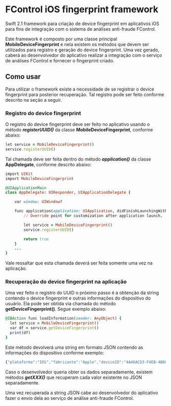 # FControl iOS fingerprint framework
Swift 2.1 framework para criação de device fingerprint em aplicativos iOS para
fins de integração com o sistema de análises anti-fraude FControl.

Este framework é composto por uma classe principal **MobileDeviceFingerprint**
e nela existem os métodos que devem ser utilizados para registro e geração do
device fingerprint. Uma vez gerado, caberá ao desenvolvedor do aplicativo
realizar a integração com o serviço de análises FControl e fornecer o fingerprint
criado.

## Como usar

Para utilizar o framework existe a necessidade de se registrar o device fingerprint para posterior recuperação. Tal registro pode ser feito conforme descrito na seção a seguir.

### Registro do device fingerprint

O registro do device fingerprint deve ser feito no aplicativo usando o método ***registerUUID()*** da classe **MobileDeviceFingerprint**, conforme abaixo:

```ruby
let service = MobileDeviceFingerprint()
service.registerUUID()
```

Tal chamada deve ser feita dentro do método ***application()*** da classe **AppDelegate**, conforme descrito abaixo:

```ruby
import UIKit
import MobileDeviceFingerprint

@UIApplicationMain
class AppDelegate: UIResponder, UIApplicationDelegate {

    var window: UIWindow?

    func application(application: UIApplication, didFinishLaunchingWithOptions launchOptions: [NSObject: AnyObject]?) -> Bool {
        // Override point for customization after application launch.

        let service = MobileDeviceFingerprint()
        service.registerUUID()

        return true
    }
    ...
}
```

Vale ressaltar que esta chamada deverá ser feita somente uma vez na aplicação.

### Recuperação do device fingerprint na aplicação

Uma vez feito o registro do UUID o próximo passo é a obtenção da string contendo o device fingerprint e outras informações do dispositivo do usuário. Ela pode ser obtida via chamada do método **getDeviceFingerprint()**. Segue exemplo abaixo:

```ruby
@IBAction func loadInformation(sender: AnyObject) {
  let service = MobileDeviceFingerprint()
  var df = service.getDeviceFingerprint()
  print(df)
}
```

Este método devolverá uma string em formato JSON contendo as informações do dispositivo conforme exemplo:

```javascript
{"plataforma":"IOS","fabricante":"Apple","deviceID":"4A46ACD3-F4EB-4B0C-85F9-E98A2AC884B1","modelo":"Simulator","operadora":"","os":"iPhone OS","osVersion":"9.1","deviceName":"iPhone Simulator","ssidWifi":"","ddd":"","telefone":"","latitude":"","longitude":""}
```

Caso o desenvolvedor queria obter os dados separadamente, existem métodos ***getXXX()*** que recuperam cada valor existente no JSON separadamente.

Uma vez recuperada a string JSON cabe ao desenvolvedor do aplicativo fazer o envio dela ao serviço de análise anti-fraude FControl.
